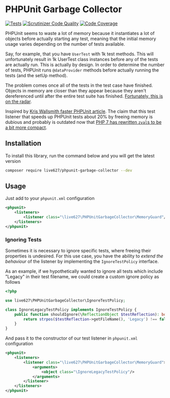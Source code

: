 # PHPUnit Garbage Collector

[![Tests](https://github.com/live627/phpunit-garbage-collector/actions/workflows/php.yml/badge.svg)](https://github.com/live627/phpunit-garbage-collector/actions/workflows/php.yml)
[![Scrutinizer Code Quality](https://scrutinizer-ci.com/g/live627/phpunit-garbage-collector/badges/quality-score.png?b=master)](https://scrutinizer-ci.com/g/live627/phpunit-garbage-collector/?branch=master)
[![Code Coverage](https://scrutinizer-ci.com/g/live627/phpunit-garbage-collector/badges/coverage.png?b=master)](https://scrutinizer-ci.com/g/live627/phpunit-garbage-collector/?branch=master)

PHPUnit seems to waste a lot of memory because it instantiates a lot of objects before actually starting any test, meaning that the initial memory usage varies depending on the number of tests available.

Say, for example, that you have `UserTest` with 1k test methods. This will unfortunately result in 1k UserTest class instances before any of the tests are actually run. This is actually by design. In order to determine the number of tests, PHPUnit runs `@dataProvider` methods before actually running the tests (and the setUp method).

The problem comes once all of the tests in the test case have finished. Objects in memory are closer than they appear because they aren't dereferenced until after the entire test suite has finished. [Fortunately, this is on the radar](https://github.com/sebastianbergmann/phpunit/issues/4705).

Inspired by [Kris Wallsmith faster PHPUnit article](http://kriswallsmith.net/post/18029585104/faster-phpunit). The claim that this test listener that speeds up PHPUnit tests about 20% by freeing memory is dubious and probably is outdated now that [PHP 7 has rewritten `zval`s to be a bit more compact](https://www.npopov.com/2015/06/19/Internal-value-representation-in-PHP-7-part-2.html).

## Installation

To install this library, run the command below and you will get the latest version

```bash
composer require live627/phpunit-garbage-collector --dev
```

## Usage

Just add to your `phpunit.xml` configuration

```xml
<phpunit>
    <listeners>
        <listener class="\live627\PHPUnitGarbageCollector\MemoryGuard"/>
    </listeners>
</phpunit>
```

### Ignoring Tests

Sometimes it is necessary to ignore specific tests, where freeing their properties is undesired. For this use case, you have the ability to *extend the behaviour* of the listener by implementing the `IgnoreTestPolicy` interface.

As an example, if we hypothetically wanted to ignore all tests which include "Legacy" in their test filename, we could create a custom ignore policy as follows

```php
<?php

use live627\PHPUnitGarbageCollector\IgnoreTestPolicy;

class IgnoreLegacyTestPolicy implements IgnoreTestPolicy {
    public function shouldIgnore(\ReflectionObject $testReflection): bool {
        return strpos($testReflection->getFileName(), 'Legacy') !== false;
    }
}
```

And pass it to the constructor of our test listener in `phpunit.xml` configuration

```xml
<phpunit>
    <listeners>
        <listener class="\live627\PHPUnitGarbageCollector\MemoryGuard">
            <arguments>
                <object class="\IgnoreLegacyTestPolicy"/>
            </arguments>
        </listener>
    </listeners>
</phpunit>
```
